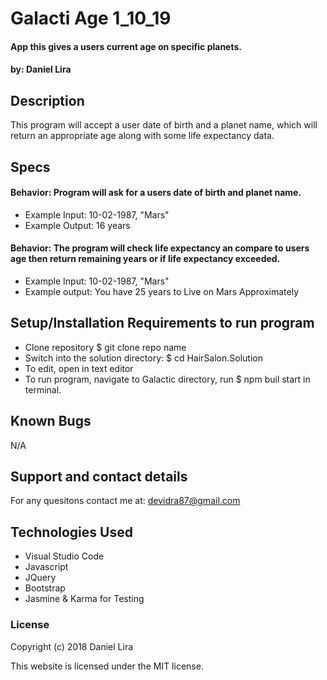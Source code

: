 # Galacti Age 1_10_19

#### App this gives a users current age on specific planets.

#### by: Daniel Lira

## Description
This program will accept a user date of birth and a planet name, which will return an appropriate age along with some life expectancy data.

## Specs
#### Behavior: Program will ask for a users date of birth and planet name.
* Example Input: 10-02-1987, "Mars"
* Example Output: 16 years
#### Behavior: The program will check life expectancy an compare to users age then return remaining years or if life expectancy exceeded.
* Example Input: 10-02-1987, "Mars"
* Example output: You have 25 years to Live on Mars Approximately



## Setup/Installation Requirements to run program
* Clone repository $ git clone repo name
* Switch into the solution directory: $ cd HairSalon.Solution
* To edit, open in text editor
* To run program, navigate to Galactic directory, run $ npm buil start in terminal. 

## Known Bugs
N/A


## Support and contact details

For any quesitons contact me at: devidra87@gmail.com

## Technologies Used

* Visual Studio Code
* Javascript
* JQuery
* Bootstrap
* Jasmine & Karma for Testing

### License

Copyright (c) 2018 Daniel Lira

This website is licensed under the MIT license.